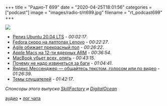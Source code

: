 +++
title = "Радио-Т 699"
date = "2020-04-25T18:01:56"
categories = ["podcast"]
image = "images/radio-t/rt699.jpg"
filename = "rt_podcast699"
+++

![](https://radio-t.com/images/radio-t/rt699.jpg)

- [Релиз Ubuntu 20.04 LTS](https://www.opennet.ru/opennews/art.shtml?num=52791) - *00:02:17*.
- [Fedora скоро на лаптопах Lenovo](https://fedoramagazine.org/coming-soon-fedora-on-lenovo-laptops/) - *00:22:27*.
- [Agile обижает прекрасный пол](https://builtin.com/software-engineering-perspectives/lean-agile-methodology-software-engineering) - *00:26:22*.
- [Apple Macs на 12-ти ядерных ARM](https://venturebeat.com/2020/04/23/why-apple-macs-getting-12-core-arm-chips-in-2021-would-be-huge/) - *00:36:54*.
- [MacBook убьет всех, опять](https://www.tomsguide.com/news/macbook-with-blazing-apple-chip-coming-next-year-and-thats-bad-news-for-intel) - *00:43:15*.
- [Почему не надо извиняться за баги](https://blog.danslimmon.com/2019/08/02/stop-apologizing-for-bugs/) - *01:04:41*.
- [Яндекс.Мессенджер — общайтесь текстом, голосом или по видео](https://yandex.ru/messenger) - *01:26:39*.
- [Темы слушателей](https://radio-t.com/p/2020/04/21/prep-699/) - *01:42:17*.

*Спонсоры этого выпуска [SkillFactory](https://clc.to/qcApQA) и [DigitalOcean](https://www.digitalocean.com)*


[аудио](https://cdn.radio-t.com/rt_podcast699.mp3) • [лог чата](https://chat.radio-t.com/logs/radio-t-699.html)
<audio src="https://cdn.radio-t.com/rt_podcast699.mp3" preload="none"></audio>

